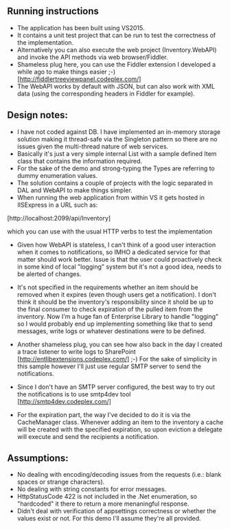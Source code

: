 ## Running instructions
- The application has been built using VS2015.
- It contains a unit test project that can be run to test the correctness of the implementation.
- Alternatively you can also execute the web project (Inventory.WebAPI) and invoke the API methods via web browser/Fiddler.
- Shameless plug here, you can use the Fiddler extension I developed a while ago to make things easier ;-) [http://fiddlertreeviewpanel.codeplex.com/]
- The WebAPI works by default with JSON, but can also work with XML data (using the corresponding headers in Fiddler for example).

## Design notes:
- I have not coded against DB. I have implemented an in-memory storage solution making it thread-safe via the Singleton pattern so there are no issues given the multi-thread nature of web services.
- Basically it's just a very simple internal List<T> with a sample defined Item class that contains the information required.
- For the sake of the demo and strong-typing the Types are referring to dummy enumeration values.
- The solution contains a couple of projects with the logic separated in DAL and WebAPI to make things simpler.
- When running the web application from within VS it gets hosted in IISExpress in a URL such as:

[http://localhost:2099/api/Inventory]

which you can use with the usual HTTP verbs to test the implementation

- Given how WebAPI is stateless, I can't think of a good user interaction when it comes to notifications, so IMHO a dedicated service for that matter should work better. Issue is that the user could proactively check in some kind of local "logging" system but it's not a good idea, needs to be alerted of changes.

- It's not specified in the requirements whether an item should be removed when it expires (even though users get a notification).
I don't think it should be the inventory's responsibility since it shold be up to the final consumer to check expiration of the pulled item from the inventory.
Now I'm a huge fan of Enterprise Library to handle "logging" so I would probably end up implementing something like that to send messages, write logs or whatever destinations were to be defined.
- Another shameless plug, you can see how also back in the day I created a trace listener to write logs to SharePoint [http://entlibextensions.codeplex.com/] ;-)
For the sake of simplicity in this sample however I'll just use regular SMTP server to send the notifications.
- Since I don't have an SMTP server configured, the best way to try out the notifications is to use smtp4dev tool [http://smtp4dev.codeplex.com/]
- For the expiration part, the way I've decided to do it is via the CacheManager class. Whenever adding an item to the inventory a cache will be created with the specified expiration, so upon eviction a delegate will execute and send the recipients a notification.

## Assumptions:
- No dealing with encoding/decoding issues from the requests (i.e.: blank spaces or strange characters).
- No dealing with string constants for error messages.
- HttpStatusCode 422 is not included in the .Net enumeration, so "hardcoded" it there to return a more menaningful response.
- Didn't deal with verification of appsettings correctness or whether the values exist or not. For this demo I'll assume they're all provided.